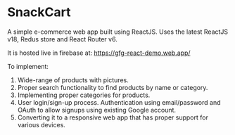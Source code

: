 # SnackCart

A simple e-commerce web app built using ReactJS.
Uses the latest ReactJS v18, Redus store and React Router v6.

It is hosted live in firebase at: https://gfg-react-demo.web.app/

To implement:

1. Wide-range of products with pictures.
2. Proper search functionality to find products by name or category.
3. Implementing proper categories for products.
4. User login/sign-up process. Authentication using email/password and OAuth to allow signups using existing Google account.
5. Converting it to a responsive web app that has proper support for various devices.
